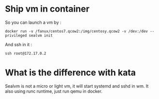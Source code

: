 # Ship vm in container
So you can launch a vm by :
```
docker run -v /fanux/centos7.qcow2:/img/centosy.qcow2 -v /dev:/dev --privileged sealvm init
```

And ssh in it :
```
ssh root@172.17.0.2
```

# What is the difference with kata
Sealvm is not a micro or light vm, it will start systemd and sshd in wm. It also using runc runtime, just run qemu in docker.
